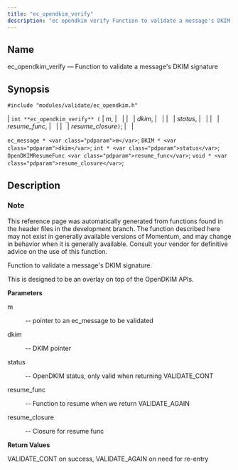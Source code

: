 ```yaml
---
title: "ec_opendkim_verify"
description: "ec opendkim verify Function to validate a message's DKIM signature int ec opendkim verify m dkim status resume func resume closure ec message m DKIM dkim int status Open DKIM Resume Func resume func void resume closure This reference page was automatically generated from functions found in the header files..."
---
```


<a name="apis.ec_opendkim_verify"></a> 
## Name

ec_opendkim_verify — Function to validate a message's DKIM signature

## Synopsis

`#include "modules/validate/ec_opendkim.h"`

| `int **ec_opendkim_verify** (` | <var class="pdparam">m</var>, |   |
|   | <var class="pdparam">dkim</var>, |   |
|   | <var class="pdparam">status</var>, |   |
|   | <var class="pdparam">resume_func</var>, |   |
|   | <var class="pdparam">resume_closure</var>`)`; |   |

`ec_message * <var class="pdparam">m</var>`;
`DKIM * <var class="pdparam">dkim</var>`;
`int * <var class="pdparam">status</var>`;
`OpenDKIMResumeFunc <var class="pdparam">resume_func</var>`;
`void * <var class="pdparam">resume_closure</var>`;<a name="idp50444272"></a> 
## Description

### Note

This reference page was automatically generated from functions found in the header files in the development branch. The function described here may not exist in generally available versions of Momentum, and may change in behavior when it is generally available. Consult your vendor for definitive advice on the use of this function.

Function to validate a message's DKIM signature.

This is designed to be an overlay on top of the OpenDKIM APIs.

**<a name="idp50447664"></a> Parameters**

<dl class="variablelist">

<dt>m</dt>

<dd>

-- pointer to an ec_message to be validated

</dd>

<dt>dkim</dt>

<dd>

-- DKIM pointer

</dd>

<dt>status</dt>

<dd>

-- OpenDKIM status, only valid when returning VALIDATE_CONT

</dd>

<dt>resume_func</dt>

<dd>

-- Function to resume when we return VALIDATE_AGAIN

</dd>

<dt>resume_closure</dt>

<dd>

-- Closure for resume func

</dd>

</dl>

**<a name="idp50457808"></a> Return Values**

VALIDATE_CONT on success, VALIDATE_AGAIN on need for re-entry